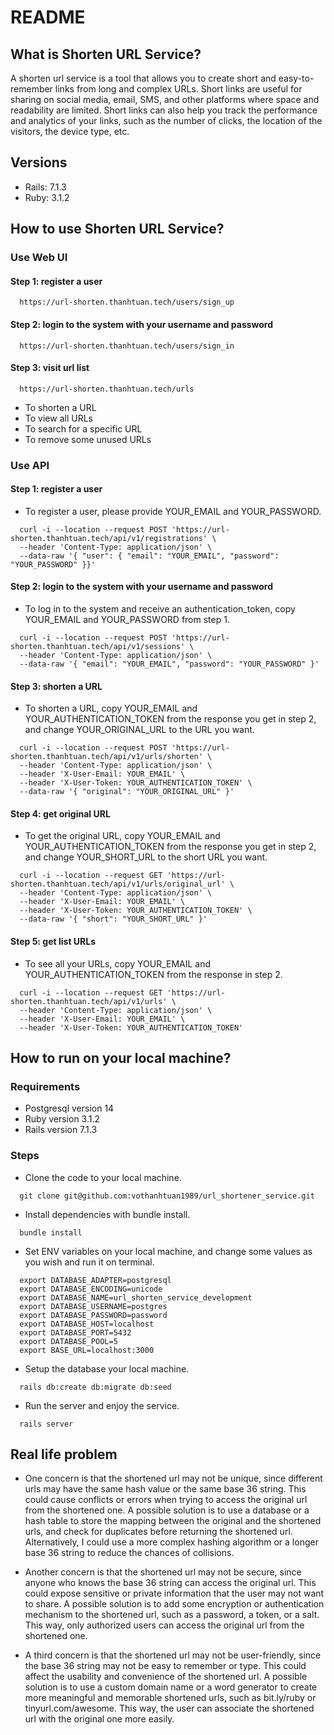 # README

## What is Shorten URL Service?
A shorten url service is a tool that allows you to create short and easy-to-remember links from long and complex URLs. Short links are useful for sharing on social media, email, SMS, and other platforms where space and readability are limited. Short links can also help you track the performance and analytics of your links, such as the number of clicks, the location of the visitors, the device type, etc.

## Versions
- Rails: 7.1.3
- Ruby: 3.1.2

## How to use Shorten URL Service?
### Use Web UI
#### Step 1: register a user
```command
  https://url-shorten.thanhtuan.tech/users/sign_up
```

#### Step 2: login to the system with your username and password
```command
  https://url-shorten.thanhtuan.tech/users/sign_in
```

#### Step 3: visit url list
```command
  https://url-shorten.thanhtuan.tech/urls
```
- To shorten a URL
- To view all URLs
- To search for a specific URL
- To remove some unused URLs

### Use API
#### Step 1: register a user
- To register a user, please provide YOUR_EMAIL and YOUR_PASSWORD.

```command
  curl -i --location --request POST 'https://url-shorten.thanhtuan.tech/api/v1/registrations' \
  --header 'Content-Type: application/json' \
  --data-raw '{ "user": { "email": "YOUR_EMAIL", "password": "YOUR_PASSWORD" }}'
```

#### Step 2: login to the system with your username and password
- To log in to the system and receive an authentication_token, copy YOUR_EMAIL and YOUR_PASSWORD from step 1.

```command
  curl -i --location --request POST 'https://url-shorten.thanhtuan.tech/api/v1/sessions' \
  --header 'Content-Type: application/json' \
  --data-raw '{ "email": "YOUR_EMAIL", "password": "YOUR_PASSWORD" }'
```

#### Step 3: shorten a URL
- To shorten a URL, copy YOUR_EMAIL and YOUR_AUTHENTICATION_TOKEN from the response you get in step 2, and change YOUR_ORIGINAL_URL to the URL you want.

```command
  curl -i --location --request POST 'https://url-shorten.thanhtuan.tech/api/v1/urls/shorten' \
  --header 'Content-Type: application/json' \
  --header 'X-User-Email: YOUR_EMAIL' \
  --header 'X-User-Token: YOUR_AUTHENTICATION_TOKEN' \
  --data-raw '{ "original": "YOUR_ORIGINAL_URL" }'
```

#### Step 4: get original URL
- To get the original URL, copy YOUR_EMAIL and YOUR_AUTHENTICATION_TOKEN from the response you get in step 2, and change YOUR_SHORT_URL to the short URL you want.

```command
  curl -i --location --request GET 'https://url-shorten.thanhtuan.tech/api/v1/urls/original_url' \
  --header 'Content-Type: application/json' \
  --header 'X-User-Email: YOUR_EMAIL' \
  --header 'X-User-Token: YOUR_AUTHENTICATION_TOKEN' \
  --data-raw '{ "short": "YOUR_SHORT_URL" }'
```

#### Step 5: get list URLs
- To see all your URLs, copy YOUR_EMAIL and YOUR_AUTHENTICATION_TOKEN from the response in step 2.

```command
  curl -i --location --request GET 'https://url-shorten.thanhtuan.tech/api/v1/urls' \
  --header 'Content-Type: application/json' \
  --header 'X-User-Email: YOUR_EMAIL' \
  --header 'X-User-Token: YOUR_AUTHENTICATION_TOKEN'
```

## How to run on your local machine?
### Requirements
- Postgresql version 14
- Ruby version 3.1.2
- Rails version 7.1.3

### Steps
- Clone the code to your local machine.
```command
  git clone git@github.com:vothanhtuan1989/url_shortener_service.git
```

- Install dependencies with bundle install.
```command
  bundle install
```

- Set ENV variables on your local machine, and change some values as you wish and run it on terminal.
```command
  export DATABASE_ADAPTER=postgresql
  export DATABASE_ENCODING=unicode
  export DATABASE_NAME=url_shorten_service_development
  export DATABASE_USERNAME=postgres
  export DATABASE_PASSWORD=password
  export DATABASE_HOST=localhost
  export DATABASE_PORT=5432
  export DATABASE_POOL=5
  export BASE_URL=localhost:3000
```

- Setup the database your local machine.
```command
  rails db:create db:migrate db:seed
```

- Run the server and enjoy the service.
```command
  rails server
```

## Real life problem
- One concern is that the shortened url may not be unique, since different urls may have the same hash value or the same base 36 string. This could cause conflicts or errors when trying to access the original url from the shortened one. A possible solution is to use a database or a hash table to store the mapping between the original and the shortened urls, and check for duplicates before returning the shortened url. Alternatively, I could use a more complex hashing algorithm or a longer base 36 string to reduce the chances of collisions.

- Another concern is that the shortened url may not be secure, since anyone who knows the base 36 string can access the original url. This could expose sensitive or private information that the user may not want to share. A possible solution is to add some encryption or authentication mechanism to the shortened url, such as a password, a token, or a salt. This way, only authorized users can access the original url from the shortened one.

- A third concern is that the shortened url may not be user-friendly, since the base 36 string may not be easy to remember or type. This could affect the usability and convenience of the shortened url. A possible solution is to use a custom domain name or a word generator to create more meaningful and memorable shortened urls, such as bit.ly/ruby or tinyurl.com/awesome. This way, the user can associate the shortened url with the original one more easily.
